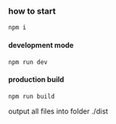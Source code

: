 ### how to start
`npm i`

#### development mode
`npm run dev`

#### production build
`npm run build`

output all files into folder ./dist